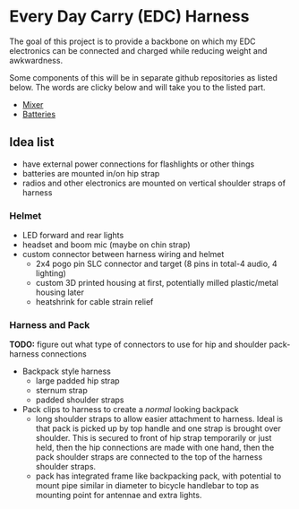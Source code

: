 # Every Day Carry (EDC) Harness

The goal of this project is to provide a backbone on which my EDC electronics
can be connected and charged while reducing weight and awkwardness.

Some components of this will be in separate github repositories as listed below.
The words are clicky below and will take you to the listed part.

-   [Mixer](https://github.com/sww1235/portable-line-mixer)
-   [Batteries](https://github.com/sww1235/portable-liIon-battery-pack)

## Idea list

-   have external power connections for flashlights or other things
-   batteries are mounted in/on hip strap
-   radios and other electronics are mounted on vertical shoulder straps of
    harness



### Helmet

-   LED forward and rear lights
-   headset and boom mic (maybe on chin strap)
-   custom connector between harness wiring and helmet
    -   2x4 pogo pin SLC connector and target (8 pins in total-4 audio, 4 lighting)
    -   custom 3D printed housing at first, potentially milled
        plastic/metal housing later
    -   heatshrink for cable strain relief

### Harness and Pack

**TODO:** figure out what type of connectors to use for hip and shoulder
pack-harness connections

-   Backpack style harness
    -   large padded hip strap
    -   sternum strap
    -   padded shoulder straps
-   Pack clips to harness to create a *normal* looking backpack
    -   long shoulder straps to allow easier attachment to harness. Ideal is
        that pack is picked up by top handle and one strap is brought over
        shoulder. This is secured to front of hip strap temporarily or just
        held, then the hip connections are made with one hand, then the pack
        shoulder straps are connected to the top of the harness shoulder straps.
    -   pack has integrated frame like backpacking pack, with potential to mount
        pipe similar in diameter to bicycle handlebar to top as mounting point
        for antennae and extra lights.
